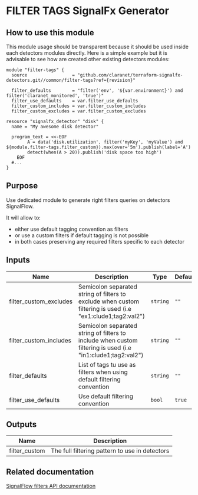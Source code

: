 # FILTER TAGS SignalFx Generator

## How to use this module

This module usage should be transparent because it should be used inside each detectors modules directly.
Here is a simple example but it is advisable to see how are created other existing detectors modules:

```hcl
module "filter-tags" {
  source                 = "github.com/claranet/terraform-signalfx-detectors.git//common/filter-tags?ref={revision}"

  filter_defaults        = "filter('env', '${var.environment}') and filter('claranet_monitored', 'true')"
  filter_use_defaults    = var.filter_use_defaults
  filter_custom_includes = var.filter_custom_includes
  filter_custom_excludes = var.filter_custom_excludes

resource "signalfx_detector" "disk" {
  name = "My awesome disk detector"

  program_text = <<-EOF
        A = data('disk.utilization', filter('myKey', 'myValue') and ${module.filter-tags.filter_custom}).max(over='5m').publish(label='A')
        detect(when(A > 20)).publish('disk space too high')
    EOF
  #...
}

```

## Purpose

Use dedicated module to generate right filters queries on detectors SignalFlow.

It will allow to:

* either use default tagging convention as filters
* or use a custom filters if default tagging is not possible
* in both cases preserving any required filters specific to each detector

## Inputs

| Name | Description | Type | Default | Required |
|------|-------------|------|---------|:-----:|
| filter\_custom\_excludes | Semicolon separated string of filters to exclude when custom filtering is used (i.e "ex1:clude1;tag2:val2") | `string` | `""` | no |
| filter\_custom\_includes | Semicolon separated string of filters to include when custom filtering is used (i.e "in1:clude1;tag2:val2") | `string` | `""` | no |
| filter\_defaults | List of tags tu use as filters when using default filtering convention | `string` | `""` | no |
| filter\_use\_defaults | Use default filtering convention | `bool` | `true` | no |

## Outputs

| Name | Description |
|------|-------------|
| filter\_custom | The full filtering pattern to use in detectors |

## Related documentation

[SignalFlow filters API documentation](https://developers.signalfx.com/signalflow_analytics/signalflow_overview.html#_filters)
